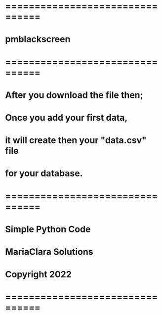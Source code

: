 # ================================
# pmblackscreen
# ================================

# After you download the file then; 
# Once you add your first data,
# it will create then your "data.csv" file
# for your database.


# ================================
# Simple Python Code
# MariaClara Solutions
# Copyright 2022
# ================================
